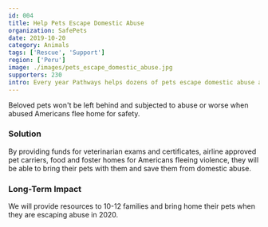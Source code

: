 ```yaml
---
id: 004
title: Help Pets Escape Domestic Abuse
organization: SafePets
date: 2019-10-20
category: Animals
tags: ['Rescue', 'Support']
region: ['Peru']
image: ./images/pets_escape_domestic_abuse.jpg
supporters: 230
intro: Every year Pathways helps dozens of pets escape domestic abuse and come flee back home. Without assistance, Peruvian victims of abuse abroad often don't have the financial means to bring their pets with them when escaping. For a child to leave their beloved pet behind adds so much trauma to an already traumatized abuse victim. With this project, we will be able to pay for 10-12 pets to come home in 2020.
---
```


Beloved pets won't be left behind and subjected to abuse or worse when abused Americans flee home for safety.

### Solution

By providing funds for veterinarian exams and certificates, airline approved pet carriers, food and foster homes for Americans fleeing violence, they will be able to bring their pets with them and save them from domestic abuse.

### Long-Term Impact

We will provide resources to 10-12 families and bring home their pets when they are escaping abuse in 2020.
